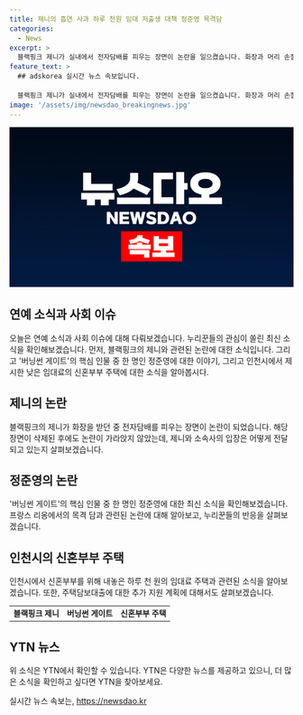 ```yaml
---
title: 제니의 흡연 사과 하루 천원 임대 저출생 대책 정준영 목격담
categories:
  - News
excerpt: >
  블랙핑크 제니가 실내에서 전자담배를 피우는 장면이 논란을 일으켰습니다. 화장과 머리 손질을 받을 때 스태프 앞에서 담배를 피워 여론의 공분을 사며 소속사는 사과문을 발표했지만 여전히 논란이 가라앉지 않고 있습니다. 또한 버닝썬 게이트의 핵심 인물 중 한 명인 정준영이 프랑스에서 목격됐다는 주장이 등장해 화제를 모았습니다. 인천시의 저출생 대책으로 제시된, 하루 1천 원의 임대료로 살 수 있는 집 및 주택담보대출 이자 지원에도 관심이 집중돼 있습니다.
feature_text: >
  ## adskorea 실시간 뉴스 속보입니다.

  블랙핑크 제니가 실내에서 전자담배를 피우는 장면이 논란을 일으켰습니다. 화장과 머리 손질을 받을 때 스태프 앞에서 담배를 피워 여론의 공분을 사며 소속사는 사과문을 발표했지만 여전히 논란이 가라앉지 않고 있습니다. 또한 버닝썬 게이트의 핵심 인물 중 한 명인 정준영이 프랑스에서 목격됐다는 주장이 등장해 화제를 모았습니다. 인천시의 저출생 대책으로 제시된, 하루 1천 원의 임대료로 살 수 있는 집 및 주택담보대출 이자 지원에도 관심이 집중돼 있습니다.
image: '/assets/img/newsdao_breakingnews.jpg'
---
```


<p><img src="/assets/img/newsdao_breakingnews.jpg" alt="adskorea 속보" /></p>

<h2 data-ke-size="size26">연예 소식과 사회 이슈</h2>

<p data-ke-size="size16">오늘은 연예 소식과 사회 이슈에 대해 다뤄보겠습니다. 누리꾼들의 관심이 쏠린 최신 소식을 확인해보겠습니다. 먼저, 블랙핑크의 제니와 관련된 논란에 대한 소식입니다. 그리고 '버닝썬 게이트'의 핵심 인물 중 한 명인 정준영에 대한 이야기, 그리고 인천시에서 제시한 낮은 임대료의 신혼부부 주택에 대한 소식을 알아봅시다.</p>

<h2 data-ke-size="size26">제니의 논란</h2>

<p data-ke-size="size16">블랙핑크의 제니가 화장을 받던 중 전자담배를 피우는 장면이 논란이 되었습니다. 해당 장면이 삭제된 후에도 논란이 가라앉지 않았는데, 제니와 소속사의 입장은 어떻게 전달되고 있는지 살펴보겠습니다.</p>

<h2 data-ke-size="size26">정준영의 논란</h2>

<p data-ke-size="size16">'버닝썬 게이트'의 핵심 인물 중 한 명인 정준영에 대한 최신 소식을 확인해보겠습니다. 프랑스 리옹에서의 목격 담과 관련된 논란에 대해 알아보고, 누리꾼들의 반응을 살펴보겠습니다.</p>

<h2 data-ke-size="size26">인천시의 신혼부부 주택</h2>

<p data-ke-size="size16">인천시에서 신혼부부를 위해 내놓은 하루 천 원의 임대료 주택과 관련된 소식을 알아보겠습니다. 또한, 주택담보대출에 대한 추가 지원 계획에 대해서도 살펴보겠습니다.</p>

<table>
    <tbody>
        <tr>
            <td style="text-align: center; height: 17px;"><b>블랙핑크 제니</b></td>
            <td style="text-align: center; height: 17px;"><b>버닝썬 게이트</b></td>
            <td style="text-align: center; height: 17px;"><b>신혼부부 주택</b></td>
        </tr>
    </tbody>
</table>

<h2 data-ke-size="size26">YTN 뉴스</h2>

<p data-ke-size="size16">위 소식은 YTN에서 확인할 수 있습니다. YTN은 다양한 뉴스를 제공하고 있으니, 더 많은 소식을 확인하고 싶다면 YTN을 찾아보세요.</p>
실시간 뉴스 속보는, <a href="https://newsdao.kr" rel="dofollow">https://newsdao.kr</a>


